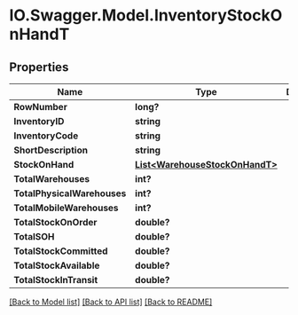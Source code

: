 # IO.Swagger.Model.InventoryStockOnHandT
## Properties

Name | Type | Description | Notes
------------ | ------------- | ------------- | -------------
**RowNumber** | **long?** |  | [optional] 
**InventoryID** | **string** |  | [optional] 
**InventoryCode** | **string** |  | [optional] 
**ShortDescription** | **string** |  | [optional] 
**StockOnHand** | [**List&lt;WarehouseStockOnHandT&gt;**](WarehouseStockOnHandT.md) |  | [optional] 
**TotalWarehouses** | **int?** |  | [optional] 
**TotalPhysicalWarehouses** | **int?** |  | [optional] 
**TotalMobileWarehouses** | **int?** |  | [optional] 
**TotalStockOnOrder** | **double?** |  | [optional] 
**TotalSOH** | **double?** |  | [optional] 
**TotalStockCommitted** | **double?** |  | [optional] 
**TotalStockAvailable** | **double?** |  | [optional] 
**TotalStockInTransit** | **double?** |  | [optional] 

[[Back to Model list]](../README.md#documentation-for-models) [[Back to API list]](../README.md#documentation-for-api-endpoints) [[Back to README]](../README.md)

